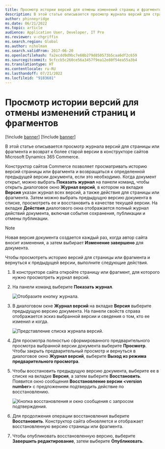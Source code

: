 ```yaml
---
title: Просмотр истории версий для отмены изменений страниц и фрагментов
description: В этой статье описывается просмотр журнала версий для страницы или фрагмента и возврат к более старой версии в конструкторе сайтов Microsoft Dynamics 365 Commerce.
author: phinneyridge
ms.date: 06/21/2022
ms.topic: article
audience: Application User, Developer, IT Pro
ms.reviewer: v-chgriffin
ms.search.region: Global
ms.author: niholman
ms.search.validFrom: 2017-06-20
ms.openlocfilehash: fa2ecdd9d9bc7e60b279d850573b5caa6df2c659
ms.sourcegitcommit: 9cfccb5c260ce56a3457f9ea12e80f54ea55a3b4
ms.translationtype: HT
ms.contentlocale: ru-RU
ms.lasthandoff: 07/21/2022
ms.locfileid: "9183681"
---
```

# <a name="view-version-history-to-revert-pages-and-fragments"></a>Просмотр истории версий для отмены изменений страниц и фрагментов

[!include [banner](includes/banner.md)]
[!include [banner](includes/preview-banner.md)]

В этой статье описывается просмотр журнала версий для страницы или фрагмента и возврат к более старой версии в конструкторе сайтов Microsoft Dynamics 365 Commerce.

Конструктор сайтов Commerce позволяет просматривать историю версий страницы или фрагмента и возвращаться к определенной предыдущей версии документа, если это необходимо. Когда документ открыт, можно выбрать **Показать журнал** на панели команд, чтобы открыть диалоговое окно **Журнал версий**, в котором на вкладке **Версия** указан журнал всех версий, а также действия для страницы или фрагмента. Затем можно выбрать предыдущую версию документа в списке, просмотреть ее и восстановить в качестве текущей версии. На вкладке **Действия** диалогового окна отображается полный журнал действий документа, включая события сохранения, публикации и отмены публикации.

> [!NOTE]
> Новая версия документа создается каждый раз, когда автор сайта вносит изменения, а затем выбирает **Изменение завершено** для документа. 

Чтобы просмотреть историю версий для страницы или фрагмента и вернуться к предыдущей версии, выполните следующие действия.

1. В конструкторе сайта откройте страницу или фрагмент, для которого нужно просмотреть журнал версий.
1. На панели команд выберите **Показать журнал**.

    ![Отобразите кнопку журнала.](./media/version-history-1.png)

1. В диалоговом окне **Журнал версий** на вкладке **Версия** выберите предыдущую версию документа. На панели свойств справа отображается эскиз выбранной версии и сведения о том, кто ее изменил и когда.

    ![Представление списка журнала версий.](./media/version-history-2.png)

1. Для просмотра полностью сформированного предварительного просмотра выбранной версии документа выберите **Просмотр**. Чтобы закрыть предварительный просмотр и вернуться в диалоговое окно **Журнал версий**, выберите **Выход из режима предварительного просмотра**.
1. Чтобы восстановить предыдущую версию документа, выберите ее в списке на вкладке **Версия**, а затем выберите **Восстановить**. Появится окно сообщения **Восстановление версии \<version number\>** с предложением подтвердить действие по восстановлению. 

    ![Кнопка восстановления и окно сообщения с запросом подтверждения.](./media/version-history-3.png)

1. Для продолжения операции восстановления выберите **Восстановить**. Конструктор сайта обновляется и отображает восстановленную версию страницы или фрагмента.
1. Чтобы опубликовать восстановленную версию, выберите **Завершить редактирование**, затем выберите **Опубликовать**.
